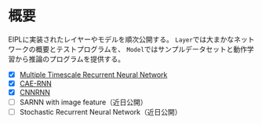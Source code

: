 # 概要

EIPLに実装されたレイヤーやモデルを順次公開する。
`Layer`では大まかなネットワークの概要とテストプログラムを、
`Model`ではサンプルデータセットと動作学習から推論のプログラムを提供する。

- [x] [Multiple Timescale Recurrent Neural Network](./MTRNN.md)
- [x] [CAE-RNN](./CAE-RNN.md)
- [x] [CNNRNN](./CNNRNN.md)
- [ ] SARNN with image feature（近日公開）
- [ ] Stochastic Recurrent Neural Network（近日公開）
